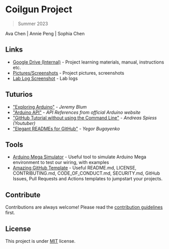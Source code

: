 # Coilgun Project 
> Summer 2023

Ava Chen | Annie Peng | Sophia Chen

## Links
- [Google Drive (Internal)](https://drive.google.com/drive/u/0/folders/1kPVlKQgt4IuTnx3cwziApn0uUnmumPuY) - Project learning materials, manual, instructions etc.
- [Pictures/Screenshots](https://github.com/avaa8678/coilgun/tree/main/docs/hardware) - Project pictures, screenshots
- [Lab Log Screenshot](https://github.com/avaa8678/coilgun/tree/main/docs/lab%20notes) - Lab logs

## Tuturios
- ["Exploring Arduino"](https://www.exploringarduino.com/content2/ch1/) - *Jeremy Blum*
- ["Arduino API"](https://www.arduino.cc/reference/en/) - *API References from official Arduino website*
- ["GitHub Tutorial without using the Command Line"](https://www.youtube.com/watch?v=tCuPbW31vAw&t=600s) - *Andreas Spiess (Youtuber)*
- ["Elegant READMEs for GitHub"](https://www.yegor256.com/2019/04/23/elegant-readme.html) - *Yegor Bugayenko*

## Tools
- [Arduino Mega Simulator](https://wokwi.com/projects/new/arduino-mega) - Useful tool to simulate Arduino Mega environment to test our wiring, with examples
- [Amazing GitHub Template](https://github.com/dec0dOS/amazing-github-template#readme) - Useful README.md, LICENSE, CONTRIBUTING.md, CODE_OF_CONDUCT.md, SECURITY.md, GitHub Issues, Pull Requests and Actions templates to jumpstart your projects.

## Contribute
Contributions are always welcome!
Please read the [contribution guidelines](contributing.md) first.

## License
This project is under [MIT](https://opensource.org/license/mit/) license.


